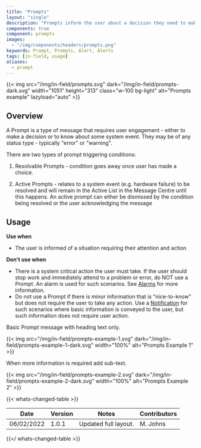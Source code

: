 ```yaml
---
title: "Prompts"
layout: "single"
description: "Prompts inform the user about a decision they need to make or a system event they need to know about."
components: true
component: prompts
images:
  - "/img/components/headers/prompts.png"
keywords: Prompt, Prompts, Alert, Alerts
tags: [in-field, usage]
aliases:
  - prompt
---
```


{{< img src="/img/in-field/prompts.svg" dark="/img/in-field/prompts-dark.svg" width="1051" height="313" class="w-100 bg-light" alt="Prompts example" lazyload="auto" >}}

## Overview

A Prompt is a type of message that requires user engagement - either to make a decision or to know about some system event. They may be of any status type - typically "error" or "warning".

There are two types of prompt triggering conditions:

1. Resolvable Prompts - condition goes away once user has made a choice.

2. Active Prompts - relates to a system event (e.g. hardware failure) to be resolved and will remain in the Active List in the Message Centre until this happens. An active prompt can either be dismissed by the condition being resolved or the user acknowledging the message

## Usage

**Use when**

- The user is informed of a situation requiring their attention and action

**Don't use when**

- There is a system critical action the user must take. If the user should stop work and immediately attend to a problem or error, do NOT use a Prompt. An alarm is used for such scenarios. See [Alarms](/components/in-field/alarms/) for more information.
- Do not use a Prompt if there is minor information that is "nice-to-know" but does not require the user to take any action. Use a [Notification](/components/in-field/notifications/) for such scenarios where basic information is conveyed to the user, but such information does not require user action.

Basic Prompt message with heading text only.

{{< img src="/img/in-field/prompts-example-1.svg" dark="/img/in-field/prompts-example-1-dark.svg" width="100%" alt="Prompts Example 1" >}}

When more information is required add sub-text.

{{< img src="/img/in-field/prompts-example-2.svg" dark="/img/in-field/prompts-example-2-dark.svg" width="100%" alt="Prompts Example 2" >}}

{{< whats-changed-table >}}

| Date | Version | Notes | Contributors |
| ---------- | ------- | -------------- | ------------ |
| 06/02/2022 | 1.0.1 | Updated full layout. | M. Johns |

{{</ whats-changed-table >}}
